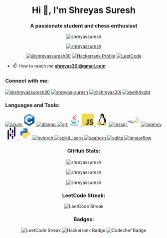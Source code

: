 <h1 align="center">Hi 👋, I'm Shreyas Suresh</h1>
<h3 align="center">A passionate student and chess enthusiast</h3>

<p align="center"> 
  <img src="https://komarev.com/ghpvc/?username=shreyassuresh&label=Profile%20views&color=0e75b6&style=flat" alt="shreyassuresh" />
</p>

<p align="center">
  <a href="https://github.com/ryo-ma/github-profile-trophy"><img src="https://github-profile-trophy.vercel.app/?username=shreyassuresh" alt="shreyassuresh" /></a>
</p>

<p align="center">
  <a href="https://twitter.com/@shreyassuresh30" target="blank"><img src="https://img.shields.io/twitter/follow/@shreyassuresh30?logo=twitter&style=for-the-badge" alt="@shreyassuresh30" /></a>
  <a href="https://www.hackerrank.com/@shreyas30j" target="blank"><img src="https://img.shields.io/hackerrank/follow/shreyas30j?style=for-the-badge" alt="Hackerrank Profile" /></a>
  <a href="https://www.leetcode.com/xeelh4ygbt" target="blank"><img src="https://img.shields.io/badge/Leetcode-Active%20Streak-brightgreen?style=for-the-badge" alt="LeetCode" /></a>
</p>

- 📫 How to reach me **shreyas30j@gmail.com**

<h3 align="left">Connect with me:</h3>
<p align="left">
  <a href="https://twitter.com/@shreyassuresh30" target="blank"><img align="center" src="https://raw.githubusercontent.com/rahuldkjain/github-profile-readme-generator/master/src/images/icons/Social/twitter.svg" alt="@shreyassuresh30" height="30" width="40" /></a>
  <a href="https://linkedin.com/in/shreyas-suresh" target="blank"><img align="center" src="https://raw.githubusercontent.com/rahuldkjain/github-profile-readme-generator/master/src/images/icons/Social/linked-in-alt.svg" alt="shreyas-suresh" height="30" width="40" /></a>
  <a href="https://www.hackerrank.com/@shreyas30j" target="blank"><img align="center" src="https://raw.githubusercontent.com/rahuldkjain/github-profile-readme-generator/master/src/images/icons/Social/hackerrank.svg" alt="@shreyas30j" height="30" width="40" /></a>
  <a href="https://www.leetcode.com/xeelh4ygbt" target="blank"><img align="center" src="https://raw.githubusercontent.com/rahuldkjain/github-profile-readme-generator/master/src/images/icons/Social/leet-code.svg" alt="xeelh4ygbt" height="30" width="40" /></a>
</p>

<h3 align="left">Languages and Tools:</h3>
<p align="left">
  <a href="https://azure.microsoft.com/en-in/" target="_blank" rel="noreferrer"> <img src="https://www.vectorlogo.zone/logos/microsoft_azure/microsoft_azure-icon.svg" alt="azure" width="40" height="40"/> </a>
  <a href="https://www.cprogramming.com/" target="_blank" rel="noreferrer"> <img src="https://raw.githubusercontent.com/devicons/devicon/master/icons/c/c-original.svg" alt="c" width="40" height="40"/> </a>
  <a href="https://www.djangoproject.com/" target="_blank" rel="noreferrer"> <img src="https://cdn.worldvectorlogo.com/logos/django.svg" alt="django" width="40" height="40"/> </a>
  <a href="https://git-scm.com/" target="_blank" rel="noreferrer"> <img src="https://www.vectorlogo.zone/logos/git-scm/git-scm-icon.svg" alt="git" width="40" height="40"/> </a>
  <a href="https://www.java.com" target="_blank" rel="noreferrer"> <img src="https://raw.githubusercontent.com/devicons/devicon/master/icons/java/java-original.svg" alt="java" width="40" height="40"/> </a>
  <a href="https://developer.mozilla.org/en-US/docs/Web/JavaScript" target="_blank" rel="noreferrer"> <img src="https://raw.githubusercontent.com/devicons/devicon/master/icons/javascript/javascript-original.svg" alt="javascript" width="40" height="40"/> </a>
  <a href="https://www.linux.org/" target="_blank" rel="noreferrer"> <img src="https://raw.githubusercontent.com/devicons/devicon/master/icons/linux/linux-original.svg" alt="linux" width="40" height="40"/> </a>
  <a href="https://www.microsoft.com/en-us/sql-server" target="_blank" rel="noreferrer"> <img src="https://www.svgrepo.com/show/303229/microsoft-sql-server-logo.svg" alt="mssql" width="40" height="40"/> </a>
  <a href="https://www.mysql.com/" target="_blank" rel="noreferrer"> <img src="https://raw.githubusercontent.com/devicons/devicon/master/icons/mysql/mysql-original-wordmark.svg" alt="mysql" width="40" height="40"/> </a>
  <a href="https://opencv.org/" target="_blank" rel="noreferrer"> <img src="https://www.vectorlogo.zone/logos/opencv/opencv-icon.svg" alt="opencv" width="40" height="40"/> </a>
  <a href="https://pandas.pydata.org/" target="_blank" rel="noreferrer"> <img src="https://raw.githubusercontent.com/devicons/devicon/2ae2a900d2f041da66e950e4d48052658d850630/icons/pandas/pandas-original.svg" alt="pandas" width="40" height="40"/> </a>
  <a href="https://www.python.org" target="_blank" rel="noreferrer"> <img src="https://raw.githubusercontent.com/devicons/devicon/master/icons/python/python-original.svg" alt="python" width="40" height="40"/> </a>
  <a href="https://pytorch.org/" target="_blank" rel="noreferrer"> <img src="https://www.vectorlogo.zone/logos/pytorch/pytorch-icon.svg" alt="pytorch" width="40" height="40"/> </a>
  <a href="https://scikit-learn.org/" target="_blank" rel="noreferrer"> <img src="https://upload.wikimedia.org/wikipedia/commons/0/05/Scikit_learn_logo_small.svg" alt="scikit_learn" width="40" height="40"/> </a>
  <a href="https://seaborn.pydata.org/" target="_blank" rel="noreferrer"> <img src="https://seaborn.pydata.org/_images/logo-mark-lightbg.svg" alt="seaborn" width="40" height="40"/> </a>
  <a href="https://www.sqlite.org/" target="_blank" rel="noreferrer"> <img src="https://www.vectorlogo.zone/logos/sqlite/sqlite-icon.svg" alt="sqlite" width="40" height="40"/> </a>
  <a href="https://www.tensorflow.org" target="_blank" rel="noreferrer"> <img src="https://www.vectorlogo.zone/logos/tensorflow/tensorflow-icon.svg" alt="tensorflow" width="40" height="40"/> </a>
</p>

<h3 align="center">GitHub Stats:</h3>
<p align="center">
  <img align="center" src="https://github-readme-stats.vercel.app/api/top-langs?username=shreyassuresh&show_icons=true&locale=en&layout=compact" alt="shreyassuresh" />
</p>

<p align="center">
  <img align="center" src="https://github-readme-stats.vercel.app/api?username=shreyassuresh&show_icons=true&locale=en" alt="shreyassuresh" />
</p>

<p align="center">
  <img align="center" src="https://github-readme-streak-stats.herokuapp.com/?user=shreyassuresh&" alt="shreyassuresh" />
</p>

<h3 align="center">LeetCode Streak:</h3>
<p align="center">
  <img src="https://leetcard.jacoblin.cool/xeelh4ygbt?theme=dark&font=ubuntu&ext=heatmap&border_radius=5" alt="LeetCode Streak" />
</p>

<h3 align="center">Badges:</h3>
<p align="center">
  <img src="https://img.shields.io/badge/LeetCode-Active%20Streak-brightgreen?style=flat" alt="LeetCode Streak" />
  <img src="https://img.shields.io/badge/Hackerrank-Silver%20Badge-blue?style=flat" alt="Hackerrank Badge" />
  <img src="https://img.shields.io/badge/Codechef-5%20Stars-orange?style=flat" alt="Codechef Badge" />
</p>

